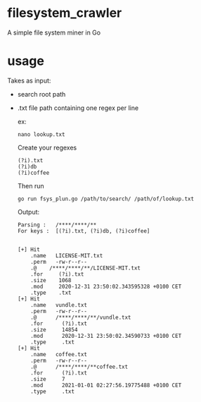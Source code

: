 # filesystem_crawler
A simple file system miner in Go


# usage

Takes as input:
  - search root path
  - .txt file path containing one regex per line
  
      ex:<br/>
      
        nano lookup.txt
      Create your regexes <br/>
      
        (?i).txt
        (?i)db
        (?i)coffee

      Then run <br/>

        go run fsys_plun.go /path/to/search/ /path/of/lookup.txt
        
  
      Output:
      
        Parsing :	/****/****/**
        For keys :	[(?i).txt, (?i)db, (?i)coffee]


        [+] Hit
            .name 	LICENSE-MIT.txt
            .perm 	-rw-r--r--
            .@	  /****/****/**/LICENSE-MIT.txt
            .for 	 (?i).txt
            .size	 1068
            .mod 	 2020-12-31 23:50:02.343595328 +0100 CET
            .type	 .txt
        [+] Hit
            .name 	vundle.txt
            .perm 	-rw-r--r--
            .@	    /****/****/**/vundle.txt
            .for 	  (?i).txt
            .size	  14854
            .mod 	  2020-12-31 23:50:02.34590733 +0100 CET
            .type	  .txt
        [+] Hit
            .name 	coffee.txt
            .perm 	-rw-r--r--
            .@	    /****/****/**coffee.txt
            .for 	  (?i).txt
            .size	  7
            .mod 	  2021-01-01 02:27:56.19775488 +0100 CET
            .type	  .txt

